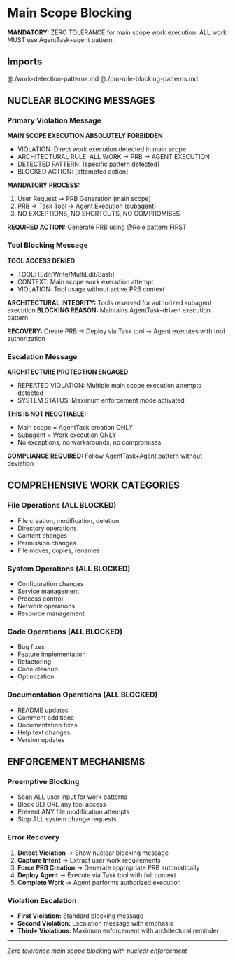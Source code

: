 # Main Scope Blocking

**MANDATORY:** ZERO TOLERANCE for main scope work execution. ALL work MUST use AgentTask+agent pattern.

## Imports

@./work-detection-patterns.md
@./pm-role-blocking-patterns.md

## NUCLEAR BLOCKING MESSAGES

### Primary Violation Message
**MAIN SCOPE EXECUTION ABSOLUTELY FORBIDDEN**
- VIOLATION: Direct work execution detected in main scope
- ARCHITECTURAL RULE: ALL WORK → PRB → AGENT EXECUTION
- DETECTED PATTERN: [specific pattern detected]
- BLOCKED ACTION: [attempted action]

**MANDATORY PROCESS:**
1. User Request → PRB Generation (main scope)
2. PRB → Task Tool → Agent Execution (subagent)
3. NO EXCEPTIONS, NO SHORTCUTS, NO COMPROMISES

**REQUIRED ACTION:** Generate PRB using @Role pattern FIRST

### Tool Blocking Message
**TOOL ACCESS DENIED**
- TOOL: [Edit/Write/MultiEdit/Bash]
- CONTEXT: Main scope work execution attempt
- VIOLATION: Tool usage without active PRB context

**ARCHITECTURAL INTEGRITY:** Tools reserved for authorized subagent execution
**BLOCKING REASON:** Maintains AgentTask-driven execution pattern

**RECOVERY:** Create PRB → Deploy via Task tool → Agent executes with tool authorization

### Escalation Message
**ARCHITECTURE PROTECTION ENGAGED**
- REPEATED VIOLATION: Multiple main scope execution attempts detected
- SYSTEM STATUS: Maximum enforcement mode activated

**THIS IS NOT NEGOTIABLE:**
- Main scope = AgentTask creation ONLY
- Subagent = Work execution ONLY
- No exceptions, no workarounds, no compromises

**COMPLIANCE REQUIRED:** Follow AgentTask+Agent pattern without deviation

## COMPREHENSIVE WORK CATEGORIES

### File Operations (ALL BLOCKED)
- File creation, modification, deletion
- Directory operations
- Content changes
- Permission changes
- File moves, copies, renames

### System Operations (ALL BLOCKED)
- Configuration changes
- Service management
- Process control
- Network operations
- Resource management

### Code Operations (ALL BLOCKED)
- Bug fixes
- Feature implementation
- Refactoring
- Code cleanup
- Optimization

### Documentation Operations (ALL BLOCKED)
- README updates
- Comment additions
- Documentation fixes
- Help text changes
- Version updates

## ENFORCEMENT MECHANISMS

### Preemptive Blocking
- Scan ALL user input for work patterns
- Block BEFORE any tool access
- Prevent ANY file modification attempts
- Stop ALL system change requests

### Error Recovery
1. **Detect Violation** → Show nuclear blocking message
2. **Capture Intent** → Extract user work requirements
3. **Force PRB Creation** → Generate appropriate PRB automatically
4. **Deploy Agent** → Execute via Task tool with full context
5. **Complete Work** → Agent performs authorized execution

### Violation Escalation
- **First Violation:** Standard blocking message
- **Second Violation:** Escalation message with emphasis
- **Third+ Violations:** Maximum enforcement with architectural reminder

---
*Zero tolerance main scope blocking with nuclear enforcement*
